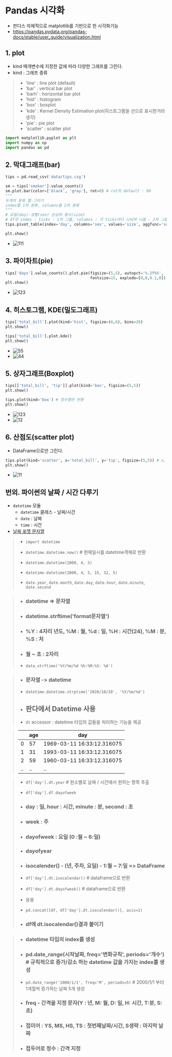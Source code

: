 # Pandas 시각화
- 판다스 자체적으로 matplotlib를 기반으로 한 시각화기능
- https://pandas.pydata.org/pandas-docs/stable/user_guide/visualization.html
## 1. plot
- kind 매개변수에 지정한 값에 따라 다양한 그래프를 그린다.
- kind : 그래프 종류
> - 'line' : line plot (default)
> - 'bar' : vertical bar plot
> - 'barh' : horizontal bar plot
> - 'hist' : histogram
> - 'box' : boxplot
> - 'kde' : Kernel Density Estimation plot(히스토그램을 선으로 표시한거라 생각)
> - 'pie' : pie plot
> - 'scatter' : scatter plot
```python
import matplotlib.pyplot as plt
import numpy as np
import pandas as pd
```
## 2. 막대그래프(bar)
```python
tips = pd.read_csv('data/tips.csg')

sm = tips['smoker'].value_counts()
sm.plot.bar(color=['black', 'gray'], rot=0) # rot의 default : 90
"""
두개의 분류 별 그리기
index를 1차 분류, columns를 2차 분류
"""
# 요일(day)-성별(sex) 손님의 총수(size)
# df의 index : ticks - 1차 그룹, columns : 각 ticks마다 나눠져 나옴 - 2차 그룹
tips.pivot_table(index='day', columns='sex', values='size', aggfunc='sum').plot.bar(figsize=(7,7), rot=0)

plt.show()
```
- ![111](https://user-images.githubusercontent.com/77317312/110886453-fe681b00-832b-11eb-864a-85b984e014e5.PNG)
## 3. 파이차트(pie)
```python
tips['days'].value_counts().plot.pie(figsize=(5,5), autopct='%.2f%%',
                                     fontsize=15, explode=[0,0,0.1,0])
plt.show()
```
- ![123](https://user-images.githubusercontent.com/77317312/110889304-39b91880-8331-11eb-92d9-393cba4db807.PNG)
## 4. 히스토그램, KDE(밀도그래프)
```python
tips['total_bill'].plot(kind='hist', figsize=(6,6), bins=20)
plt.show()

tips['total_bill'].plot.kde()
plt.show()
```
- ![55](https://user-images.githubusercontent.com/77317312/110889566-bba94180-8331-11eb-9b9c-f41547602724.PNG)
- ![44](https://user-images.githubusercontent.com/77317312/110889557-b64bf700-8331-11eb-9ac0-d48532ad26e9.PNG)
## 5. 상자그래프(Boxplot)
```python
tips[['total_bill', 'tip']].plot(kind='box', figsize=(5,5))
plt.show()

tips.plot(kind='box') # 정수형만 반환
plt.show()
```
- ![123](https://user-images.githubusercontent.com/77317312/110899939-4d6e7a00-8345-11eb-88e4-b63773484a0b.PNG)
- ![12](https://user-images.githubusercontent.com/77317312/110899966-565f4b80-8345-11eb-9a4d-ba18a8fc7def.PNG)

## 6. 산점도(scatter plot)
- DataFrame으로만 그린다.
```python
tips.plot(kind='scatter', x='total_bill', y='tip', figsize=(5,5)) # x, y에 올 컬럼명
plt.show()
```
- ![11](https://user-images.githubusercontent.com/77317312/110902786-c243b300-8349-11eb-887a-acec9df3d1b6.PNG)
## 번외. 파이썬의 날짜 / 시간 다루기
- `datetime` 모듈
  - `datetime` 클래스 - 날짜/시간
  - `date` : 날짜
  - `time` : 시간
- [날짜 포맷 문자열](https://docs.python.org/ko/3/library/datetime.html#strftime-strptime-behavior)
> - `import datetime`
> 
> - `datetime.datetime.now()` # 현재일시를 datetime객체로 반환
> - `datetime.datetime(2000, 4, 5)`
> - `datetime.datetime(2000, 4, 5, 15, 32, 5)`
> - `date.year`, `date.month`, `date.day`, `date.hour`, `date.minute`, `date.second`

> - ### datetime => 문자열
> - ### datetime.strftime('format문자열')
> - ### %Y : 4자리 년도, %M : 월, %d : 일, %H : 시간(24), %M : 분, %S : 처
> - ### 월 ~ 초 : 2자리
> - `data.strftime('%Y/%m/%d %h:%M:%S: %A')`

> - ### 문자열 -> datetime
> - `datetime.datetime.strptime('2020/10/20', '%Y/%m/%d')`
> - ## 판다에서 Datetime 사용
> - `dt` accessor : datetime 타입의 값들을 처리하는 기능을 제공

> || age | day |
> |-|-|-|
> | 0 | 57 | 1969-03-11 16:33:12.316075 |
> | 1 | 31 | 1993-03-11 16:33:12.316075 |
> | 2 | 59 | 1960-03-11 16:33:12.316075 |
> | .. | .. | .. |


> - `df['day'].dt.year` # 원소별로 날짜 / 시간에서 원하는 항목 추출
> - `df['day'].df.dayofweek`
> - ### day : 일, hour : 시간, minute : 분, second : 초
> - ### week : 주
> - ### dayofweek : 요일 (0 :월 ~ 6:일)
> - ### dayofyear
> - ### isocalender() - (년, 주차, 요일) - 1:월 ~ 7:일 => DataFrame
>
> - `df['day'].dt.isocalendar()` # dataframe으로 반환
> - `df['day'].dt.dayofweek()` # dataframe으로 반환
>
> - 응용
> - `pd.concat([df, df['day'].dt.isocalendar()], axis=1)`
> - ### df에 dt.isocalendar()결과 붙이기

> - ### datetime 타입의 index를  생성
> - ### pd.date_range(시작날짜, freq='변화규칙', periods='개수') # 규칙적으로 증가/감소 하는 datetime 값을 가지는 index를 생성
> - `pd.date_range('2000/1/1', freq='M', periods=5)` # 2000/1/1 부터 1개월씩 증가하는 날짜 5개 생성
> - ### freq - 간격을 지정 문자(Y : 년, M: 월, D: 일, H: 시간, T:분, S:초)
> - ### 접미어 : YS, MS, HS, TS : 첫번째날짜/시간, S생략 : 마지막 날짜
> - ### 접두어로 정수 : 간격 지정
